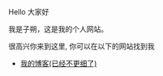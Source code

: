 <p>Hello 大家好</p>
<p>我是子朔，这是我的个人网站。 </p>
<p>很高兴你来到这里, 你可以在以下的网站找到我</p>

<ul>
  <li> <a href="https://github.com/zishuo666/-.github.io/discussions/2">我的博客(已经不更细了)</a> </li>
</ul>
